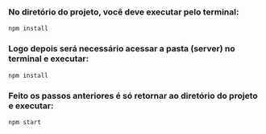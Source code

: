 

### No diretório do projeto, você deve executar pelo terminal:

`npm install`

### Logo depois será necessário acessar a pasta (server) no terminal e executar:

 `npm install`
 
### Feito os passos anteriores é só retornar ao diretório do projeto e executar:

 `npm start`
